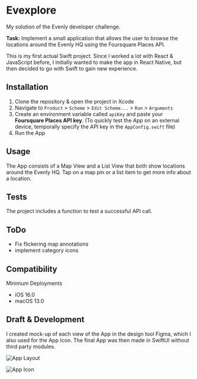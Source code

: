 # Evexplore

My solution of the Evenly developer challenge.

**Task:** Implement a small application that allows the user to browse the locations around the Evenly HQ using the Foursquare Places API.

This is my first actual Swift project. Since I worked a lot with React & JavaScript before, I initially wanted to make the app in React Native, but then decided to go with Swift to gain new experience.

## Installation

1. Clone the repository & open the project in Xcode
2. Navigate to `Product` > `Scheme` > `Edit Scheme...` > `Run` > `Arguments`
3. Create an environment variable called `apiKey` and paste your **Foursquare Places API key**. (To quickly test the App on an external device, temporally specify the API key in the `AppConfig.swift` file)
4. Run the App

## Usage
The App consists of a Map View and a List View that both show locations around the Evenly HQ. Tap on a map pin or a list item to get more info about a location.

## Tests
The project includes a function to test a successful API call.

## ToDo
- Fix flickering map annotations
- implement category icons

## Compatibility
Minimum Deployments
- iOS 16.0
- macOS 13.0

## Draft & Development
I created mock-up of each view of the App in the design tool Figma, which I also used for the App Icon. The final App was then made in SwiftUI without third party modules. 

![App Layout](https://github.com/ppauel/evexplore/assets/82803315/fc3c3d1b-4481-493e-87cb-bbef138f8cc8)

![App Icon](https://github.com/ppauel/evexplore/assets/82803315/3626944a-1162-4a74-b54d-b96814227b6d)
